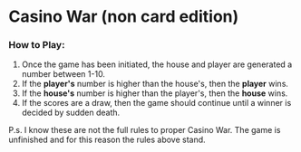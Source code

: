 # Casino War (non card edition)
### How to Play:
1. Once the game has been initiated, the house and player are generated a number between 1-10. 
2. If the **player's** number is higher than the house's, then the **player** wins.
3. If the **house's** number is higher than the player's, then the **house** wins.
4. If the scores are a draw, then the game should continue until a winner is decided by sudden death.

P.s. I know these are not the full rules to proper Casino War. The game is unfinished and for this reason the rules above stand.
